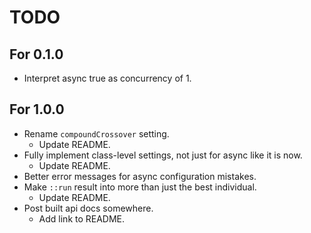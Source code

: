 # TODO

## For 0.1.0
- Interpret async true as concurrency of 1.

## For 1.0.0
- Rename `compoundCrossover` setting.
    - Update README.
- Fully implement class-level settings, not just for async like it is now.
    - Update README.
- Better error messages for async configuration mistakes.
- Make `::run` result into more than just the best individual.
    - Update README.
- Post built api docs somewhere.
    - Add link to README.
